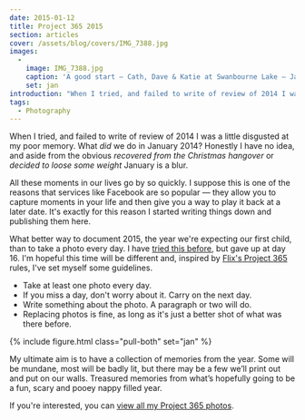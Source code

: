 ```yaml
---
date: 2015-01-12
title: Project 365 2015
section: articles
cover: /assets/blog/covers/IMG_7388.jpg
images:
  - 
    image: IMG_7388.jpg
    caption: 'A good start — Cath, Dave & Katie at Swanbourne Lake — January 1st 2015.'
    set: jan
introduction: "When I tried, and failed to write of review of 2014 I was a little disgusted at my poor memory. This year, I'm propping up the crumbling underside of my brain by taking a photo every day..."
tags:
  - Photography
---
```

When I tried, and failed to write of review of 2014 I was a little disgusted at my poor memory. What _did_ we do in January 2014? Honestly I have no idea, and aside from the obvious _recovered from the Christmas hangover_ or _decided to loose some weight_ January is a blur.

All these moments in our lives go by so quickly. I suppose this is one of the reasons that services like Facebook are so popular — they allow you to capture moments in your life and then give you a way to play it back at a later date. It's exactly for this reason I started writing things down and publishing them here.

What better way to document 2015, the year we're expecting our first child, than to take a photo every day. I have [tried this before](/gallery/365-2010), but gave up at day 16. I'm hopeful this time will be different and, inspired by [Flix's Project 365](http://mockingbirdcomic.com/comic-365/) rules, I've set myself some guidelines. 

- Take at least one photo every day.
- If you miss a day, don't worry about it. Carry on the next day.
- Write something about the photo. A paragraph or two will do.
- Replacing photos is fine, as long as it's just a better shot of what was there before.

{% include figure.html class="pull-both" set="jan" %}

My ultimate aim is to have a collection of memories from the year. Some will be mundane, most will be badly lit, but there may be a few we’ll print out and put on our walls. Treasured memories from what’s hopefully going to be a fun, scary and pooey nappy filled year.

If you're interested, you can [view all my Project 365 photos](/365). 